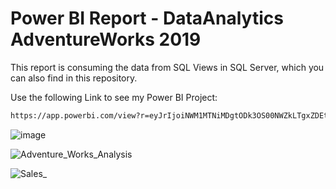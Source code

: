 # Power BI Report - DataAnalytics AdventureWorks 2019

This report is consuming the data from SQL Views in SQL Server, which you can also find in this repository. 

Use the following Link to see my Power BI Project: 
```bash
https://app.powerbi.com/view?r=eyJrIjoiNWM1MTNiMDgtODk3OS00NWZkLTgxZDEtNDZjMGZjZTJlMTRkIiwidCI6IjdjMGMzNmY1LWFmODMtNGMyNC04ODQ0LTk5NjJlMDE2MzcxOSIsImMiOjEwfQ%3D%3D&pageName=ReportSection70ca0e24e15d70ab3812.

```
![image](https://user-images.githubusercontent.com/63975528/210276565-cec7c0da-83c5-4834-9061-b7c62c7658c1.png)

![Adventure_Works_Analysis](https://user-images.githubusercontent.com/63975528/207407556-2ba3e987-db6d-4ed7-94ca-b8c419352b2e.jpg)

![Sales_](https://user-images.githubusercontent.com/63975528/207457889-22c9ec33-16bf-4a6c-96ec-6c12a2594593.jpg)



